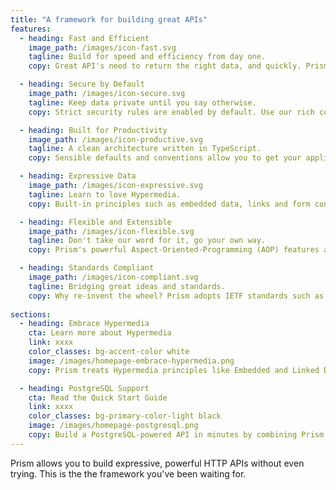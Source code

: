 ```yaml
---
title: "A framework for building great APIs"
features:
  - heading: Fast and Efficient
    image_path: /images/icon-fast.svg
    tagline: Build for speed and efficiency from day one.
    copy: Great API's need to return the right data, and quickly. Prism is continuously tested for performance regressions under various load tests.

  - heading: Secure by Default
    image_path: /images/icon-secure.svg
    tagline: Keep data private until you say otherwise.
    copy: Strict security rules are enabled by default. Use our rich configuration system to tailor access control rules to your application's specific needs.

  - heading: Built for Productivity
    image_path: /images/icon-productive.svg
    tagline: A clean architecture written in TypeScript.
    copy: Sensible defaults and conventions allow you to get your application up and running with a minimum of boilerplate code.

  - heading: Expressive Data
    image_path: /images/icon-expressive.svg
    tagline: Learn to love Hypermedia.
    copy: Built-in principles such as embedded data, links and form controls allow you to write rich, self-documenting APIs without even trying.

  - heading: Flexible and Extensible
    image_path: /images/icon-flexible.svg
    tagline: Don't take our word for it, go your own way.
    copy: Prism's powerful Aspect-Oriented-Programming (AOP) features allow you to customize behaviour to your exact business logic requirements.

  - heading: Standards Compliant
    image_path: /images/icon-compliant.svg
    tagline: Bridging great ideas and standards.
    copy: Why re-invent the wheel? Prism adopts IETF standards such as Hypermedia Application Language (HAL), JSON Schema and URI Templates.
    
sections:
  - heading: Embrace Hypermedia
    cta: Learn more about Hypermedia
    link: xxxx
    color_classes: bg-accent-color white
    image: /images/homepage-embrace-hypermedia.png
    copy: Prism treats Hypermedia principles like Embedded and Linked Data as first-class citizens.

  - heading: PostgreSQL Support
    cta: Read the Quick Start Guide
    link: xxxx
    color_classes: bg-primary-color-light black
    image: /images/homepage-postgresql.png
    copy: Build a PostgreSQL-powered API in minutes by combining Prism with other tools in the Optics family.
---
```


Prism allows you to build expressive, powerful HTTP APIs without even trying. This is the the framework you've been waiting for.
